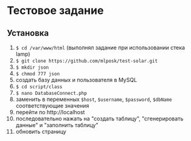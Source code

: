 # Тестовое задание

## Установка

1. `$ cd /var/www/html` (выполнял задание при использовании стека lamp)
2. `$ git clone https://github.com/mlposk/test-solar.git`
3. `$ mkdir json`
4. `$ chmod 777 json`
5. создать базу данных и пользователя в MySQL
6. `$ cd script/class`
7. `$ nano DatabaseConnect.php`
8. заменить в переменных `$host`, `$username`, `$password`, `$dbName` соответствующие значения
9. перейти по http://localhost
10. последовательно нажать на "создать таблицу", "сгенерировать данные" и "заполнить таблицу"
11. обновить страницу
